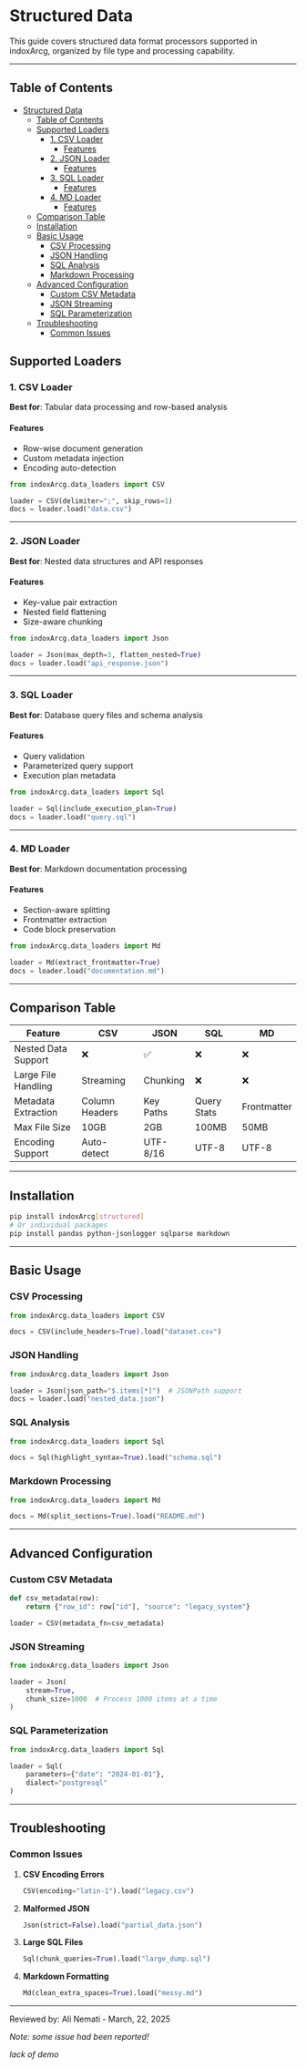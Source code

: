# Structured Data

This guide covers structured data format processors supported in indoxArcg, organized by file type and processing capability.



---

## Table of Contents

- [Structured Data](#structured-data)
  - [Table of Contents](#table-of-contents)
  - [Supported Loaders](#supported-loaders)
    - [1. CSV Loader](#1-csv-loader)
      - [Features](#features)
    - [2. JSON Loader](#2-json-loader)
      - [Features](#features-1)
    - [3. SQL Loader](#3-sql-loader)
      - [Features](#features-2)
    - [4. MD Loader](#4-md-loader)
      - [Features](#features-3)
  - [Comparison Table](#comparison-table)
  - [Installation](#installation)
  - [Basic Usage](#basic-usage)
    - [CSV Processing](#csv-processing)
    - [JSON Handling](#json-handling)
    - [SQL Analysis](#sql-analysis)
    - [Markdown Processing](#markdown-processing)
  - [Advanced Configuration](#advanced-configuration)
    - [Custom CSV Metadata](#custom-csv-metadata)
    - [JSON Streaming](#json-streaming)
    - [SQL Parameterization](#sql-parameterization)
  - [Troubleshooting](#troubleshooting)
    - [Common Issues](#common-issues)

## Supported Loaders

### 1. CSV Loader

**Best for**: Tabular data processing and row-based analysis

#### Features

- Row-wise document generation
- Custom metadata injection
- Encoding auto-detection

```python
from indoxArcg.data_loaders import CSV

loader = CSV(delimiter=";", skip_rows=1)
docs = loader.load("data.csv")
```

---

### 2. JSON Loader

**Best for**: Nested data structures and API responses

#### Features

- Key-value pair extraction
- Nested field flattening
- Size-aware chunking

```python
from indoxArcg.data_loaders import Json

loader = Json(max_depth=3, flatten_nested=True)
docs = loader.load("api_response.json")
```

---

### 3. SQL Loader

**Best for**: Database query files and schema analysis

#### Features

- Query validation
- Parameterized query support
- Execution plan metadata

```python
from indoxArcg.data_loaders import Sql

loader = Sql(include_execution_plan=True)
docs = loader.load("query.sql")
```

---

### 4. MD Loader

**Best for**: Markdown documentation processing

#### Features

- Section-aware splitting
- Frontmatter extraction
- Code block preservation

```python
from indoxArcg.data_loaders import Md

loader = Md(extract_frontmatter=True)
docs = loader.load("documentation.md")
```

---

## Comparison Table

| Feature             | CSV            | JSON      | SQL         | MD          |
| ------------------- | -------------- | --------- | ----------- | ----------- |
| Nested Data Support | ❌             | ✅        | ❌          | ❌          |
| Large File Handling | Streaming      | Chunking  | ❌          | ❌          |
| Metadata Extraction | Column Headers | Key Paths | Query Stats | Frontmatter |
| Max File Size       | 10GB           | 2GB       | 100MB       | 50MB        |
| Encoding Support    | Auto-detect    | UTF-8/16  | UTF-8       | UTF-8       |

---

## Installation

```bash
pip install indoxArcg[structured]
# Or individual packages
pip install pandas python-jsonlogger sqlparse markdown
```

---

## Basic Usage

### CSV Processing

```python
from indoxArcg.data_loaders import CSV

docs = CSV(include_headers=True).load("dataset.csv")
```

### JSON Handling

```python
from indoxArcg.data_loaders import Json

loader = Json(json_path="$.items[*]")  # JSONPath support
docs = loader.load("nested_data.json")
```

### SQL Analysis

```python
from indoxArcg.data_loaders import Sql

docs = Sql(highlight_syntax=True).load("schema.sql")
```

### Markdown Processing

```python
from indoxArcg.data_loaders import Md

docs = Md(split_sections=True).load("README.md")
```

---

## Advanced Configuration

### Custom CSV Metadata

```python
def csv_metadata(row):
    return {"row_id": row["id"], "source": "legacy_system"}

loader = CSV(metadata_fn=csv_metadata)
```

### JSON Streaming

```python
from indoxArcg.data_loaders import Json

loader = Json(
    stream=True,
    chunk_size=1000  # Process 1000 items at a time
)
```

### SQL Parameterization

```python
from indoxArcg.data_loaders import Sql

loader = Sql(
    parameters={"date": "2024-01-01"},
    dialect="postgresql"
)
```

---

## Troubleshooting

### Common Issues

1. **CSV Encoding Errors**

   ```python
   CSV(encoding="latin-1").load("legacy.csv")
   ```

2. **Malformed JSON**

   ```python
   Json(strict=False).load("partial_data.json")
   ```

3. **Large SQL Files**

   ```python
   Sql(chunk_queries=True).load("large_dump.sql")
   ```

4. **Markdown Formatting**
   ```python
   Md(clean_extra_spaces=True).load("messy.md")
   ```

---


Reviewed by: Ali Nemati - March, 22, 2025

*Note: some issue had been reported!*

*lack of demo*
